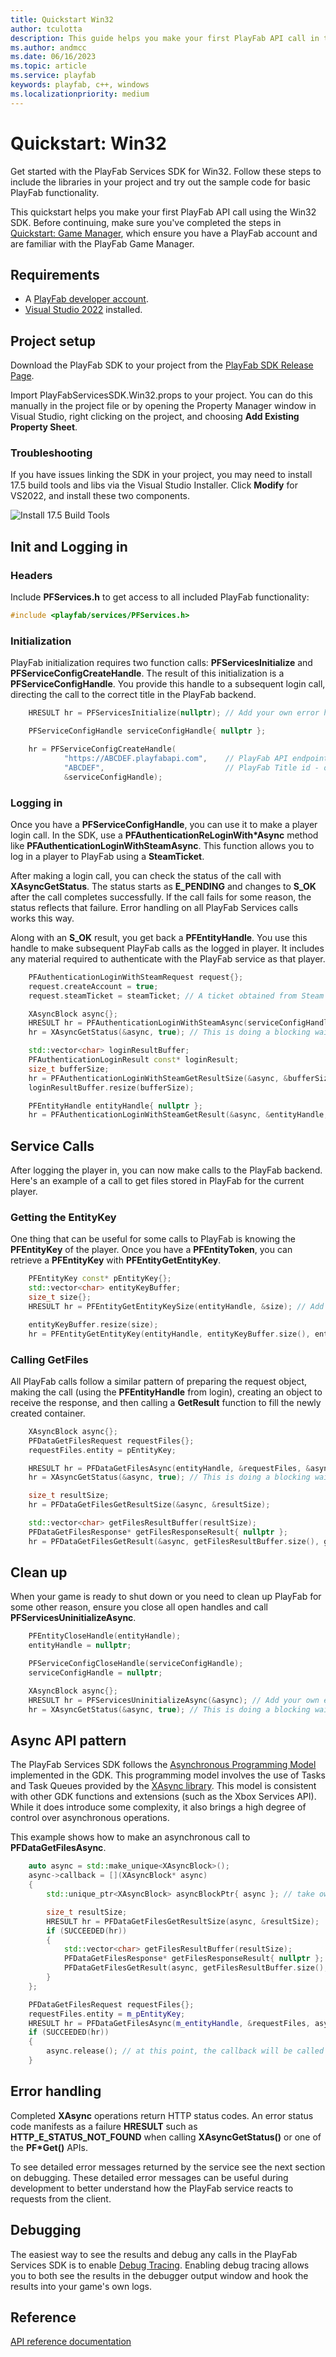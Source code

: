 ```yaml
---
title: Quickstart Win32
author: tculotta
description: This guide helps you make your first PlayFab API call in the Win32 SDK.
ms.author: andmcc
ms.date: 06/16/2023
ms.topic: article
ms.service: playfab
keywords: playfab, c++, windows
ms.localizationpriority: medium
---
```


# Quickstart: Win32

Get started with the PlayFab Services SDK for Win32. Follow these steps to include the libraries in your project and try out the sample code for basic PlayFab functionality.

This quickstart helps you make your first PlayFab API call using the Win32 SDK. Before continuing, make sure you've completed the steps in [Quickstart: Game Manager](../../gamemanager/quickstart.md), which ensure you have a PlayFab account and are familiar with the PlayFab Game Manager.

## Requirements

- A [PlayFab developer account](https://developer.playfab.com).  
- [Visual Studio 2022](https://visualstudio.microsoft.com/) installed.

## Project setup

Download the PlayFab SDK to your project from the [PlayFab SDK Release Page](https://github.com/PlayFab/PlayFabCSdk/releases/latest).

Import PlayFabServicesSDK.Win32.props to your project. You can do this manually in the project file or by opening the Property Manager window in Visual Studio, right clicking on the project, and choosing __Add Existing Property Sheet__.

### Troubleshooting

If you have issues linking the SDK in your project, you may need to install 17.5 build tools and libs via the Visual Studio Installer. Click __Modify__ for VS2022, and install these two components.

![Install 17.5 Build Tools](./media/win32_1.png)

## Init and Logging in

### Headers

Include __PFServices.h__ to get access to all included PlayFab functionality:

```cpp
#include <playfab/services/PFServices.h>
```

### Initialization

PlayFab initialization requires two function calls: __PFServicesInitialize__ and __PFServiceConfigCreateHandle__. The result of this initialization is a __PFServiceConfigHandle__. You provide this handle to a subsequent login call, directing the call to the correct title in the PlayFab backend.

```cpp
    HRESULT hr = PFServicesInitialize(nullptr); // Add your own error handling when FAILED(hr) == true

    PFServiceConfigHandle serviceConfigHandle{ nullptr };

    hr = PFServiceConfigCreateHandle(
            "https://ABCDEF.playfabapi.com",    // PlayFab API endpoint - obtained in the Game Manager
            "ABCDEF",                           // PlayFab Title id - obtained in the Game Manager
            &serviceConfigHandle);
```

### Logging in

Once you have a __PFServiceConfigHandle__, you can use it to make a player login call. In the SDK, use a __PFAuthenticationReLoginWith\*Async__ method like __PFAuthenticationLoginWithSteamAsync__. This function allows you to log in a player to PlayFab using a __SteamTicket__.

After making a login call, you can check the status of the call with __XAsyncGetStatus__. The status starts as __E_PENDING__ and changes to __S_OK__ after the call completes successfully. If the call fails for some reason, the status reflects that failure. Error handling on all PlayFab Services calls works this way.

Along with an __S_OK__ result, you get back a __PFEntityHandle__. You use this handle to make subsequent PlayFab calls as the logged in player. It includes any material required to authenticate with the PlayFab service as that player.

```cpp
    PFAuthenticationLoginWithSteamRequest request{};
    request.createAccount = true;
    request.steamTicket = steamTicket; // A ticket obtained from Steam

    XAsyncBlock async{};
    HRESULT hr = PFAuthenticationLoginWithSteamAsync(serviceConfigHandle, &request, &async); // Add your own error handling when FAILED(hr) == true
    hr = XAsyncGetStatus(&async, true); // This is doing a blocking wait for completion, but you can use the XAsyncBlock to set a callback instead for async style usage

    std::vector<char> loginResultBuffer;
    PFAuthenticationLoginResult const* loginResult;
    size_t bufferSize;
    hr = PFAuthenticationLoginWithSteamGetResultSize(&async, &bufferSize);
    loginResultBuffer.resize(bufferSize);

    PFEntityHandle entityHandle{ nullptr };
    hr = PFAuthenticationLoginWithSteamGetResult(&async, &entityHandle, loginResultBuffer.size(), loginResultBuffer.data(), &loginResult, nullptr);
```

## Service Calls

After logging the player in, you can now make calls to the PlayFab backend. Here's an example of a call to get files stored in PlayFab for the current player.

### Getting the EntityKey

One thing that can be useful for some calls to PlayFab is knowing the __PFEntityKey__ of the player. Once you have a __PFEntityToken__, you can retrieve a __PFEntityKey__ with __PFEntityGetEntityKey__.

```cpp
    PFEntityKey const* pEntityKey{};
    std::vector<char> entityKeyBuffer;
    size_t size{};
    HRESULT hr = PFEntityGetEntityKeySize(entityHandle, &size); // Add your own error handling when FAILED(hr) == true

    entityKeyBuffer.resize(size);
    hr = PFEntityGetEntityKey(entityHandle, entityKeyBuffer.size(), entityKeyBuffer.data(), &pEntityKey, nullptr);
```

### Calling GetFiles

All PlayFab calls follow a similar pattern of preparing the request object, making the call (using the __PFEntityHandle__ from login), creating an object to receive the response, and then calling a __GetResult__ function to fill the newly created container. 

```cpp
    XAsyncBlock async{};
    PFDataGetFilesRequest requestFiles{};
    requestFiles.entity = pEntityKey;

    HRESULT hr = PFDataGetFilesAsync(entityHandle, &requestFiles, &async); // Add your own error handling when FAILED(hr) == true
    hr = XAsyncGetStatus(&async, true); // This is doing a blocking wait for completion, but you can use the XAsyncBlock to set a callback instead for async style usage

    size_t resultSize;
    hr = PFDataGetFilesGetResultSize(&async, &resultSize);

    std::vector<char> getFilesResultBuffer(resultSize);
    PFDataGetFilesResponse* getFilesResponseResult{ nullptr };
    hr = PFDataGetFilesGetResult(&async, getFilesResultBuffer.size(), getFilesResultBuffer.data(), &getFilesResponseResult, nullptr);
```

## Clean up

When your game is ready to shut down or you need to clean up PlayFab for some other reason, ensure you close all open handles and call __PFServicesUninitializeAsync__.

```cpp
    PFEntityCloseHandle(entityHandle);
    entityHandle = nullptr;

    PFServiceConfigCloseHandle(serviceConfigHandle);
    serviceConfigHandle = nullptr;

    XAsyncBlock async{};
    HRESULT hr = PFServicesUninitializeAsync(&async); // Add your own error handling when FAILED(hr) == true
    hr = XAsyncGetStatus(&async, true); // This is doing a blocking wait for completion, but you can use the XAsyncBlock to set a callback instead for async style usage
```

## Async API pattern

The PlayFab Services SDK follows the [Asynchronous Programming Model](/gaming/gdk/_content/gc/system/overviews/async-programming-model) implemented in the GDK. This programming model involves the use of Tasks and Task Queues provided by the [XAsync library](/gaming/gdk/_content/gc/system/overviews/async-libraries/async-library-xasync). This model is consistent with other GDK functions and extensions (such as the Xbox Services API). While it does introduce some complexity, it also brings a high degree of control over asynchronous operations.

This example shows how to make an asynchronous call to __PFDataGetFilesAsync__.

```cpp
    auto async = std::make_unique<XAsyncBlock>();
    async->callback = [](XAsyncBlock* async)
    {
        std::unique_ptr<XAsyncBlock> asyncBlockPtr{ async }; // take ownership of XAsyncBlock

        size_t resultSize;
        HRESULT hr = PFDataGetFilesGetResultSize(async, &resultSize);
        if (SUCCEEDED(hr))
        {
            std::vector<char> getFilesResultBuffer(resultSize);
            PFDataGetFilesResponse* getFilesResponseResult{ nullptr };
            PFDataGetFilesGetResult(async, getFilesResultBuffer.size(), getFilesResultBuffer.data(), &getFilesResponseResult, nullptr);
        }
    };

    PFDataGetFilesRequest requestFiles{};
    requestFiles.entity = m_pEntityKey;
    HRESULT hr = PFDataGetFilesAsync(m_entityHandle, &requestFiles, async.get());
    if (SUCCEEDED(hr))
    {
        async.release(); // at this point, the callback will be called so release the unique ptr
    }

```

## Error handling

Completed **XAsync** operations return HTTP status codes. An error status code manifests as a failure **HRESULT** such as **HTTP_E_STATUS_NOT_FOUND** when calling **XAsyncGetStatus()** or one of the **PF*Get()** APIs.

To see detailed error messages returned by the service see the next section on debugging. These detailed error messages can be useful during development to better understand how the PlayFab service reacts to requests from the client.

## Debugging

The easiest way to see the results and debug any calls in the PlayFab Services SDK is to enable [Debug Tracing](./tracing.md). Enabling debug tracing allows you to both see the results in the debugger output window and hook the results into your game's own logs.

## Reference

[API reference documentation](../../api-references/c/pfauthentication/pfauthentication_members.md)
